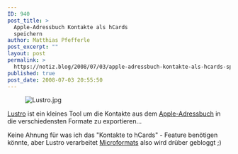```yaml
---
ID: 940
post_title: >
  Apple-Adressbuch Kontakte als hCards
  speichern
author: Matthias Pfefferle
post_excerpt: ""
layout: post
permalink: >
  https://notiz.blog/2008/07/03/apple-adressbuch-kontakte-als-hcards-speichern/
published: true
post_date: 2008-07-03 20:55:50
---
```

<!-- wp:image {"align":"center"} -->
<figure class="wp-block-image aligncenter"><img src="https://notiz.blog/wp-content/uploads/2008/07/lustro.jpg" alt="Lustro.jpg" /></figure>
<!-- /wp:image -->

<!-- wp:paragraph -->
<p><a href="http://www.milkcarton.be/apps/lustro">Lustro</a> ist ein kleines Tool um die Kontakte aus dem <a href="http://en.wikipedia.org/wiki/Address_Book_(software_address_book)">Apple-Adressbuch</a> in die verschiedensten Formate zu exportieren...</p>
<!-- /wp:paragraph -->

<!-- wp:paragraph -->
<p>Keine Ahnung für was ich das "Kontakte to hCards" - Feature benötigen könnte, aber Lustro verarbeitet <a href="http://microformats.org">Microformats</a> also wird drüber gebloggt ;)</p>
<!-- /wp:paragraph -->